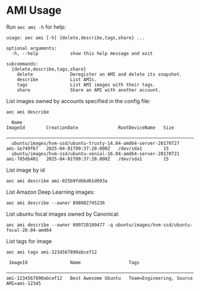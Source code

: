 <!-- [[[cog
import cog
from aec.util.docgen import docs
from aec.util.docgen import mock_aws_config as config
import aec.command.ami as ami
]]] -->
<!-- [[[end]]] -->

# AMI Usage

Run `aec ami -h` for help:

<!-- [[[cog
from aec.main import build_parser
cog.out(f"```\n{build_parser()._subparsers._actions[1].choices['ami'].format_help()}```")
]]] -->
```
usage: aec ami [-h] {delete,describe,tags,share} ...

optional arguments:
  -h, --help            show this help message and exit

subcommands:
  {delete,describe,tags,share}
    delete              Deregister an AMI and delete its snapshot.
    describe            List AMIs.
    tags                List AMI images with their tags.
    share               Share an AMI with another account.
```
<!-- [[[end]]] -->

List images owned by accounts specified in the config file:

<!-- [[[cog
cog.out(f"```\n{docs('aec ami describe', ami.describe(config, owner='099720109477'))}\n```")
]]] -->
```
aec ami describe
                                                                                                                                     
  Name                                                              ImageId        CreationDate               RootDeviceName   Size  
 ─────────────────────────────────────────────────────────────────────────────────────────────────────────────────────────────────── 
  ubuntu/images/hvm-ssd/ubuntu-trusty-14.04-amd64-server-20170727   ami-1e749f67   2025-04-01T09:37:20.000Z   /dev/sda1        15    
  ubuntu/images/hvm-ssd/ubuntu-xenial-16.04-amd64-server-20170721   ami-785db401   2025-04-01T09:37:20.000Z   /dev/sda1        15
```
<!-- [[[end]]] -->

List image by id

```
aec ami describe ami-025b9fd66d61d093a
```

List Amazon Deep Learning images:

```
aec ami describe --owner 898082745236
```

List ubuntu focal images owned by Canonical:

```
aec ami describe --owner 099720109477 -q ubuntu/images/hvm-ssd/ubuntu-focal-20.04-amd64
```

List tags for image

```
aec ami tags ami-1234567890abcef12

 ImageId                Name                  Tags
 ────────────────────────────────────────────────────────────────────────────────────
ami-1234567890abcef12   Best Awesome Ubuntu   Team=Engineering, Source AMI=ami-12345
```
